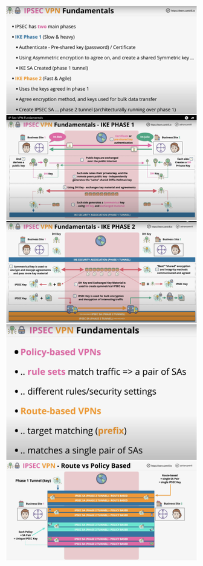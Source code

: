 ![](image/IpSecIke1.png)
![](image/IpSecIke2.png)
![](image/IpSecIke3.png)
![](image/IpSecIke4.png)
![](image/IpSecIke5.png)